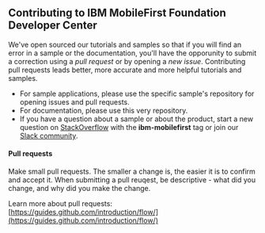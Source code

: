 ## Contributing to IBM MobileFirst Foundation Developer Center
We've open sourced our tutorials and samples so that if you will find an error in a sample or the documentation, you'll have the opporunity to submit a correction using a *pull request* or by opening a *new issue*. Contributing pull requests leads better, more accurate and more helpful tutorials and samples.

* For sample applications, please use the specific sample's repository for opening issues and pull requests.  
* For documentation, please use this very repository.
* If you have a question about a sample or about the product, start a new question on [StackOverflow](https://stackoverflow.com/questions/ask) with the **ibm-mobilefirst** tag or join our [Slack community](https://mobilefirstplatform.ibmcloud.com/blog/2015/08/19/come-chat-with-us/).
  
#### Pull requests
Make small pull requests. The smaller a change is, the easier it is to confirm and accept it. When submitting a pull reuqest, be descriptive - what did you change, and why did you make the change.

Learn more about pull requests:   [https://guides.github.com/introduction/flow/](https://guides.github.com/introduction/flow/)

  
